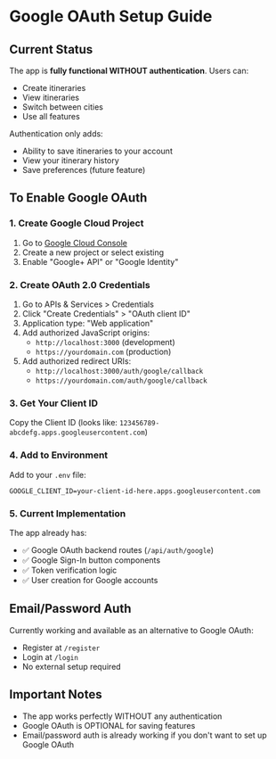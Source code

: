 # Google OAuth Setup Guide

## Current Status
The app is **fully functional WITHOUT authentication**. Users can:
- Create itineraries
- View itineraries
- Switch between cities
- Use all features

Authentication only adds:
- Ability to save itineraries to your account
- View your itinerary history
- Save preferences (future feature)

## To Enable Google OAuth

### 1. Create Google Cloud Project
1. Go to [Google Cloud Console](https://console.cloud.google.com/)
2. Create a new project or select existing
3. Enable "Google+ API" or "Google Identity"

### 2. Create OAuth 2.0 Credentials
1. Go to APIs & Services > Credentials
2. Click "Create Credentials" > "OAuth client ID"
3. Application type: "Web application"
4. Add authorized JavaScript origins:
   - `http://localhost:3000` (development)
   - `https://yourdomain.com` (production)
5. Add authorized redirect URIs:
   - `http://localhost:3000/auth/google/callback`
   - `https://yourdomain.com/auth/google/callback`

### 3. Get Your Client ID
Copy the Client ID (looks like: `123456789-abcdefg.apps.googleusercontent.com`)

### 4. Add to Environment
Add to your `.env` file:
```
GOOGLE_CLIENT_ID=your-client-id-here.apps.googleusercontent.com
```

### 5. Current Implementation
The app already has:
- ✅ Google OAuth backend routes (`/api/auth/google`)
- ✅ Google Sign-In button components
- ✅ Token verification logic
- ✅ User creation for Google accounts

## Email/Password Auth
Currently working and available as an alternative to Google OAuth:
- Register at `/register`
- Login at `/login`
- No external setup required

## Important Notes
- The app works perfectly WITHOUT any authentication
- Google OAuth is OPTIONAL for saving features
- Email/password auth is already working if you don't want to set up Google OAuth
